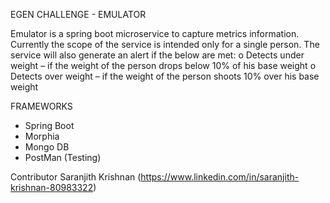 EGEN CHALLENGE - EMULATOR

Emulator is a spring boot microservice to capture metrics information. Currently the scope of the service is intended only for a single person. The service will also generate an alert if the below are met:
o	Detects under weight – if the weight of the person drops below 10% of his base weight
o	Detects over weight – if the weight of the person shoots 10% over his base weight

FRAMEWORKS
-	Spring Boot
-	Morphia
-	Mongo DB
-	PostMan (Testing) 

Contributor
 	Saranjith Krishnan (https://www.linkedin.com/in/saranjith-krishnan-80983322)
